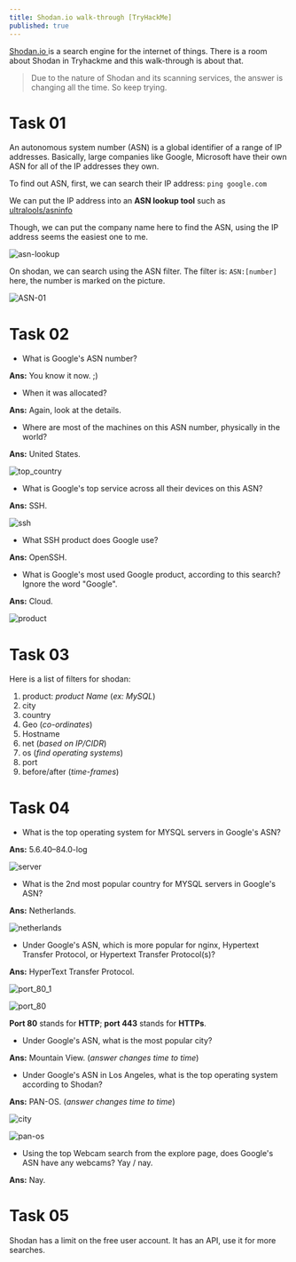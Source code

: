 ```yaml
---
title: Shodan.io walk-through [TryHackMe]
published: true
---
```


[Shodan.io ](https://www.shodan.io/)is a search engine for the internet of things. There is a room about Shodan in Tryhackme and this walk-through is about that.

> Due to the nature of Shodan and its scanning services, the answer is changing all the time. So keep trying.


# Task 01


An autonomous system number (ASN) is a global identifier of a range of IP addresses. Basically, large companies like Google, Microsoft have their own ASN for all of the IP addresses they own.

To find out ASN, first, we can search their IP address: `ping google.com`

We can put the IP address into an **ASN lookup tool** such as [ultralools/asninfo](https://www.ultratools.com/tools/asnInfo)

Though, we can put the company name here to find the ASN, using the IP address seems the easiest one to me.

![asn-lookup](https://user-images.githubusercontent.com/25137893/95559728-0a2c7a00-0a3a-11eb-8b81-3e8023b32974.png)

On shodan, we can search using the ASN filter. The filter is: `ASN:[number]`
here, the number is marked on the picture.

![ASN-01](https://user-images.githubusercontent.com/25137893/95559662-ed904200-0a39-11eb-8943-24109ca82302.png)


# Task 02


* What is Google's ASN number?

**Ans:** You know it now. ;)

* When it was allocated?

**Ans:** Again, look at the details.

* Where are most of the machines on this ASN number, physically in the world?

**Ans:** United States.

![top_country](https://user-images.githubusercontent.com/25137893/95559902-4bbd2500-0a3a-11eb-9690-608daff9d461.png)

* What is Google's top service across all their devices on this ASN?

**Ans:** SSH.

![ssh](https://user-images.githubusercontent.com/25137893/95559968-61324f00-0a3a-11eb-8915-4625e04b23bc.png)

* What SSH product does Google use?

**Ans:** OpenSSH.

* What is Google's most used Google product, according to this search? Ignore the word "Google".

**Ans:** Cloud.

![product](https://user-images.githubusercontent.com/25137893/95560023-760ee280-0a3a-11eb-88c6-248639c576c3.png)


# Task 03


Here is a list of filters for shodan:
1. product: _product Name_ (_ex: MySQL_)
2. city
3. country
4. Geo (*co-ordinates*)
5. Hostname
6. net (*based on IP/CIDR*)
7. os (*find operating systems*)
8. port
9. before/after (*time-frames*)


# Task 04


* What is the top operating system for MYSQL servers in Google's ASN?

**Ans:** 5.6.40–84.0-log

![server](https://user-images.githubusercontent.com/25137893/95560134-a5255400-0a3a-11eb-95ee-ff5d4a388c27.png)

* What is the 2nd most popular country for MYSQL servers in Google's ASN?

**Ans:** Netherlands.

![netherlands](https://user-images.githubusercontent.com/25137893/95560162-b3737000-0a3a-11eb-9080-dfca6f920155.png)

* Under Google's ASN, which is more popular for nginx, Hypertext Transfer Protocol, or Hypertext Transfer Protocol(s)?

**Ans:** HyperText Transfer Protocol.

![port_80_1](https://user-images.githubusercontent.com/25137893/95560211-c2f2b900-0a3a-11eb-9478-7f3f1adac102.png)

![port_80](https://user-images.githubusercontent.com/25137893/95560237-ce45e480-0a3a-11eb-9589-4944832f1d89.png)

**Port 80** stands for **HTTP**; **port 443** stands for **HTTPs**.

* Under Google's ASN, what is the most popular city?

**Ans:** Mountain View. (*answer changes time to time*)

* Under Google's ASN in Los Angeles, what is the top operating system according to Shodan?

**Ans:** PAN-OS. (*answer changes time to time*)

![city](https://user-images.githubusercontent.com/25137893/95612628-85ffe400-0a85-11eb-9f4b-9886b9691023.png)

![pan-os](https://user-images.githubusercontent.com/25137893/95612653-8f894c00-0a85-11eb-8b3b-5e68749d0caa.png)

* Using the top Webcam search from the explore page, does Google's ASN have any webcams? Yay / nay.

**Ans:** Nay.


# Task 05


Shodan has a limit on the free user account. It has an API, use it for more searches.
